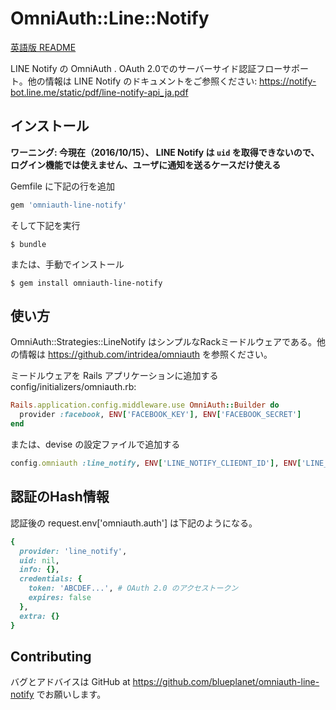 # OmniAuth::Line::Notify

[英語版 README](https://github.com/blueplanet/omniauth-line-notify/blob/master/README.md)

LINE Notify の OmniAuth .
OAuth 2.0でのサーバーサイド認証フローサポート。他の情報は LINE Notify のドキュメントをご参照ください: https://notify-bot.line.me/static/pdf/line-notify-api_ja.pdf

## インストール

**ワーニング: 今現在（2016/10/15）、 LINE Notify は `uid` を取得できないので、ログイン機能では使えません、ユーザに通知を送るケースだけ使える**

Gemfile に下記の行を追加

```ruby
gem 'omniauth-line-notify'
```

そして下記を実行

    $ bundle

または、手動でインストール

    $ gem install omniauth-line-notify

## 使い方

OmniAuth::Strategies::LineNotify はシンプルなRackミードルウェアである。他の情報は https://github.com/intridea/omniauth を参照ください。

ミードルウェアを Rails アプリケーションに追加する config/initializers/omniauth.rb:

```ruby
Rails.application.config.middleware.use OmniAuth::Builder do
  provider :facebook, ENV['FACEBOOK_KEY'], ENV['FACEBOOK_SECRET']
end
```

または、devise の設定ファイルで追加する

```ruby
config.omniauth :line_notify, ENV['LINE_NOTIFY_CLIEDNT_ID'], ENV['LINE_NOTIFY_APP_SECRET'], scope: 'notify'
```

## 認証のHash情報

認証後の request.env['omniauth.auth'] は下記のようになる。

```ruby
{
  provider: 'line_notify',
  uid: nil,
  info: {},
  credentials: {
    token: 'ABCDEF...', # OAuth 2.0 のアクセストークン
    expires: false
  },
  extra: {}
}
```

## Contributing

バグとアドバイスは GitHub at https://github.com/blueplanet/omniauth-line-notify でお願いします。

